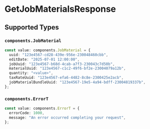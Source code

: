 # GetJobMaterialsResponse


## Supported Types

### `components.JobMaterial`

```typescript
const value: components.JobMaterial = {
  uuid: "123e4567-cd28-439e-956e-230048460cbb",
  editDate: "2025-07-01 12:00:00",
  jobUuid: "123e4567-b68d-4cab-a7f3-230043c7d50b",
  materialUuid: "123e4567-c1c2-49f6-bf2e-23004079a12b",
  quantity: "<value>",
  taxRateUuid: "123e4567-efa6-4482-8c8e-2300425e2acb",
  jobMaterialBundleUuid: "123e4567-19e5-4a94-bdff-23004819337b",
};
```

### `components.ErrorT`

```typescript
const value: components.ErrorT = {
  errorCode: 1000,
  message: "An error occurred completing your request",
};
```

